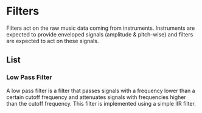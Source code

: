 # Filters
Filters act on the raw music data coming from instruments.
Instruments are expected to provide enveloped signals (amplitude & pitch-wise) and filters are expected to act on these signals.

## List
### Low Pass Filter
A low pass filter is a filter that passes signals with a frequency lower than a certain cutoff frequency and attenuates signals with frequencies higher than the cutoff frequency.
This filter is implemented using a simple IIR filter.
